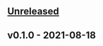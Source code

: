 <a name="unreleased"></a>
## [Unreleased]


<a name="v0.1.0"></a>
## v0.1.0 - 2021-08-18

[Unreleased]: https://github.com/thienhaole92/autoscaler_aws_eks/compare/v0.1.0...HEAD

